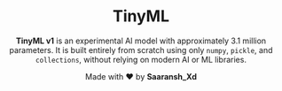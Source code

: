 <h1 align="center">TinyML</h1>

<p align="center">
<strong>TinyML v1</strong> is an experimental AI model with approximately 3.1 million parameters. It is built entirely from scratch using only <code>numpy</code>, <code>pickle</code>, and <code>collections</code>, without relying on modern AI or ML libraries.
</p>

<p align="center">
Made with ❤️ by <strong>Saaransh_Xd</strong>
</p>

